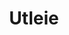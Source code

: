 ---
title: Utleie
menu:
  main:
    weight: 4

description: Vi har utleie av vannscooter og leiligheter midt i Balestrand sentrum. Perfekt for korte dagsturer i nærområdet.

intro: Her finner du en oversikt over våre utleietilbud. Vi er også behjelpelig med leiebiler eller forslag til fine dagsturer i området. Send en henvendelse på e-post eller ved bestilling av en av våre leiligheter.

items:
- title: Leiligheter
  desc: Vi leier ut leiligheter i Balestrand sentrum. Perfekt for korte opphold i Balestrand. 
  images: 
    - /images/holmen.jpg
    - /images/IMG_9845-HDR.jpg
    - /images/IMG_9826.jpg
    - /images/IMG_9817-HDR.jpg
  button: Se våre leiligheter
  url: /leiligheter

- title: Vannscooter
  desc: 2 stk Sea-Doo SPARK (TRIXX 2) og 2 stk Sea-Doo SPARK (TRIXX 3) vannscooterer til utleie i Balestrand sentrum. Kontakt oss for å reservere.
  images:
    - /images/jetski/IMG_0834.jpg
    - /images/jetski/IMG_0606.jpg
    - /images/jetski/IMG_0816.jpg
  price: "2 Timer: 1400 NOK - 4 Timer: 1900 NOK - Pris kan avtales ved ønske om kortere / lengre tider."

---